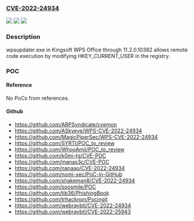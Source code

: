 ### [CVE-2022-24934](https://cve.mitre.org/cgi-bin/cvename.cgi?name=CVE-2022-24934)
![](https://img.shields.io/static/v1?label=Product&message=n%2Fa&color=blue)
![](https://img.shields.io/static/v1?label=Version&message=n%2Fa&color=blue)
![](https://img.shields.io/static/v1?label=Vulnerability&message=n%2Fa&color=brighgreen)

### Description

wpsupdater.exe in Kingsoft WPS Office through 11.2.0.10382 allows remote code execution by modifying HKEY_CURRENT_USER in the registry.

### POC

#### Reference
No PoCs from references.

#### Github
- https://github.com/ARPSyndicate/cvemon
- https://github.com/ASkyeye/WPS-CVE-2022-24934
- https://github.com/MagicPiperSec/WPS-CVE-2022-24934
- https://github.com/SYRTI/POC_to_review
- https://github.com/WhooAmii/POC_to_review
- https://github.com/k0mi-tg/CVE-POC
- https://github.com/manas3c/CVE-POC
- https://github.com/nanaao/CVE-2022-24934
- https://github.com/nomi-sec/PoC-in-GitHub
- https://github.com/shakeman8/CVE-2022-24934
- https://github.com/soosmile/POC
- https://github.com/tib36/PhishingBook
- https://github.com/trhacknon/Pocingit
- https://github.com/webraybtl/CVE-2022-24934
- https://github.com/webraybtl/CVE-2022-25943

